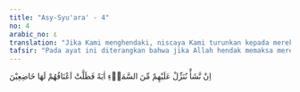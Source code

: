 ```yaml
---
title: "Asy-Syu'ara' - 4"
no: 4
arabic_no: ٤
translation: "Jika Kami menghendaki, niscaya Kami turunkan kepada mereka mukjizat dari langit, yang akan membuat tengkuk mereka tunduk dengan rendah hati kepadanya."
tafsir: "Pada ayat ini diterangkan bahwa jika Allah hendak memaksa mereka supaya beriman, hal itu amat mudah bagi-Nya. Namun demikian, Allah hendak memberlakukan sunah-Nya kepada kaum Quraisy bahwa beriman itu bukanlah dengan paksaan dan kekerasan, tetapi dengan kesadaran dan kemauan sendiri. Memaksa orang agar beriman bertentangan dengan ayat Al-Qur'an (al-Baqarah/2: 256) dan sunah Allah. Hal itu tidak boleh dilakukan oleh para rasul sesuai dengan firman Allah:\n\nDan jika Tuhanmu menghendaki, tentulah beriman semua orang di bumi seluruhnya. Tetapi apakah kamu (hendak) memaksa manusia agar mereka menjadi orang-orang yang beriman? (Yunus/10: 99).\n\nOleh karena itu, Allah dengan hikmat dan ketetapan-Nya mengutus para rasul yang akan menyeru umat kepada kebenaran dan tauhid yang murni, serta menuntun mereka kepada jalan yang lurus, dan syariat yang membawa mereka menuju kebahagiaan di dunia dan akhirat. \n\nDemikianlah Allah menurunkan Al-Qur'an kepada Muhammad sebagai mukjizat. Kemukjizatan Al-Qur'an akan tetap berlaku sepanjang masa sampai hari Kiamat sesuai dengan risalah yang dibawa Muhammad untuk seluruh umat manusia di segala zaman dan tempat. Mukjizat-mukjizat yang diberikan kepada para nabi sebelum Muhammad hanya berlaku untuk masa dan tempat di mana nabi itu menyebarkan risalahnya. Sesudah itu, mukjizat-mukjizat itu hanya menjadi berita yang ditulis di dalam sejarah dan tidak dapat disaksikan lagi oleh generasi yang datang kemudian. Berbeda dengan Al-Qur'an, sampai saat ini dengan semakin bertambahnya pengetahuan manusia, dan semakin maju teknologi mereka, akan semakin bertambah jelas kebenaran Al-Qur'an. Isyarat-isyarat ilmiah yang disebutkan di dalam Al-Qur'an secara ringkas, yang mungkin belum dapat dipahami pada masa-masa sebelumnya, semakin terungkap, sehingga umat Islam bertambah yakin akan kebenaran Al-Qur'an. Berkaitan dengan itu, bertambah banyak pula orang-orang yang sadar dengan sendirinya bahwa Al-Qur'an itu memang kitab yang diturunkan Allah untuk menuntun manusia ke jalan yang benar, sehingga mereka beriman dan menganut agama Islam."
---
```

اِنْ نَّشَأْ نُنَزِّلْ عَلَيْهِمْ مِّنَ السَّمَاۤءِ اٰيَةً فَظَلَّتْ اَعْنَاقُهُمْ لَهَا خَاضِعِيْنَ 